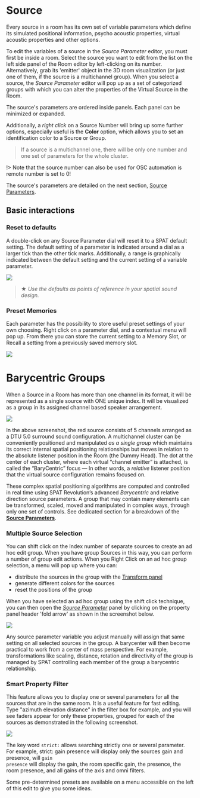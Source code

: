 # Source

<!-- The next row transforms the inputs into virtual objects according to their configuration. This is what needs to happen so that a virtual source appears in a virtual room. If you try to connect an input directly into a room, SPAT will always put a source module in between.

The Source modules are where you set a descriptive name of each virtual object. It's a good idea to do that, as things can get busy inside the rooms. You can also adjust the overall gain of a Source here no matter how many channels it might have. The Source modules are also important for parameter automation using the _SPAT Send_ plug-in, and also in the case of external OSC control.

![](https://media.githubusercontent.com/media/FLUX-SE/doc_images/main/SpatR/Setup/IndexExplain.jpg)

External software needs to know how to identify virtual objects, and that will be done using an index number rather than a name. This index number refers to one of these source modules, numbered from left to right which in turn, becomes a virtual sound emitting object in the _Virtual Room_. When working in a Channel Based Room outputting to a _n.1 surround_ speaker arrangement, each source will additionally acquire an individual _LFE Send_. This dial will be available in the Source Parameters inside the Virtual Room editor, and also mirrored here as a fader directly in the Source modules. _LFE Send_ controls how much of this source's signal is mixed into the LFE channel at the output.

> When using a BlackTrax positional tracking system a Tracking index can be assigned to a virtual source directly from the Source module.


## Source Parameters
 -->


Every source in a room has its own set of variable parameters which define its simulated positional information, psycho acoustic properties, virtual acoustic properties and other options.

To edit the variables of a source in the _Source Parameter_ editor, you must first be inside a room. Select the source you want to edit from the list on the left side panel of the Room editor by left-clicking on its number. Alternatively, grab its 'emitter' object in the 3D room visualization (or just one of them, if the source is a multichannel group). When you select a source, the _Source Parameter_ editor will pop up as a set of categorized groups with which you can alter the properties of the Virtual Source in the Room.

The source's parameters are ordered inside panels. Each panel can be minimized or expanded.

Additionally, a _right click_ on a Source Number will bring up some further options, especially useful is the **Color** option, which allows you to set an identification color to a Source or Group.

> If a source is a multichannel one, there will be only one number and one set of parameters for the whole cluster.

!> Note that the source number can also be used for OSC automation is remote number is set to 0!

The source's parameters are detailed on the next section, [Source Parameters](Spat_Environment_Source_Parameters.md).


## Basic interactions

### Reset to defaults

A double-click on any Source Parameter dial will reset it to a SPAT default setting. The default setting of a parameter is indicated around a dial as a larger tick than the other tick marks. Additionally, a range is graphically indicated between the default setting and the current setting of a variable parameter.

![](https://media.githubusercontent.com/media/FLUX-SE/doc_images/main/SpatR/Room/SourcesInspector.png)
<!-- TODO: update the image -->

> ★ _Use the defaults as points of reference in your spatial sound design._

### Preset Memories

Each parameter has the possibility to store useful preset settings of your own choosing. Right click on a parameter dial, and a contextual menu will pop up. From there you can store the current setting to a Memory Slot, or Recall a setting from a previously saved memory slot.

![](https://media.githubusercontent.com/media/FLUX-SE/doc_images/main/SpatR/Generic/ParameterPreset.png)
<!-- TODO: update the image -->

# Barycentric Groups

When a Source in a Room has more than one channel in its format, it will be represented as a single source with ONE unique index.
It will be visualized as a group in its assigned channel based speaker arrangement.

![](https://media.githubusercontent.com/media/FLUX-SE/doc_images/main/SpatR/Room/3DViewNoSpeakers.png)

In the above screenshot, the red source consists of 5 channels arranged as a DTU 5.0 surround sound configuration.
A multichannel cluster can be conveniently positioned and manipulated _as a single group_ which maintains its correct internal spatial positioning relationships but moves in relation to the absolute listener position in the Room (the Dummy Head).
The dot at the center of each cluster, where each virtual “channel emitter” is attached, is called the “BaryCentric” focus — In other words, a _relative_ listener position that the virtual source configuration remains focused on.


These complex spatial positioning algorithms are computed and controlled in real time using SPAT Revolution’s advanced _Barycentric_ and relative direction source parameters.
A group that may contain many elements can be transformed, scaled, moved and manipulated in complex ways, through only one set of controls.
See dedicated section for a breakdown of the [**Source Parameters**](Spat_Environment_Source_Parameters.md).

### Multiple Source Selection

You can shift click on the Index number of separate sources to create an ad hoc edit group. When you have group Sources in this way, you can perform a number of group edit actions. When you Right Click on an ad hoc group selection, a menu will pop up where you can:

- distribute the sources in the group with the [Transform panel](Spat_Environment_Transformation.md)
- generate different colors for the sources
- reset the positions of the group

When you have selected an ad hoc group using the shift click technique, you can then open the _[Source Parameter](Spat_Environment_Source_Parameters.md)_ panel by clicking on the property panel header 'fold arrow' as  shown in the screenshot below.

![](https://media.githubusercontent.com/media/FLUX-SE/doc_images/main/SpatR/Setup/ActionsMultiselection.png)
<!-- TODO: update the image -->

Any source parameter variable you adjust manually will assign that same setting on all selected sources in the group. A barycenter will then become practical to work from a center of mass perspective. For example, transformations like scaling, distance, rotation and directivity of the group is managed by SPAT controlling each member of the group a barycentric relationship.

### Smart Property Filter

This feature allows you to display one or several parameters for all the sources that are in the same room. It is a useful feature for fast editing. Type "azimuth elevation distance" in the filter box for example, and you will see faders appear for only these properties, grouped for each of the sources as demonstrated in the following screenshot.

![](https://media.githubusercontent.com/media/FLUX-SE/doc_images/main/SpatR/Room/SourcesPanelSearch.png)
<!-- TODO: update the image -->

The key word <code>strict:</code> allows searching strictly one or several parameter. For example, </code>strict: gain presence</code> will display only the sources gain and presence, will <code>gain presence</code> will display the gain, the room specific gain, the presence, the room presence, and all gains of the axis and omni filters.

Some pre-determined presets are available on a menu accessible on the left of this edit to give you some ideas.
